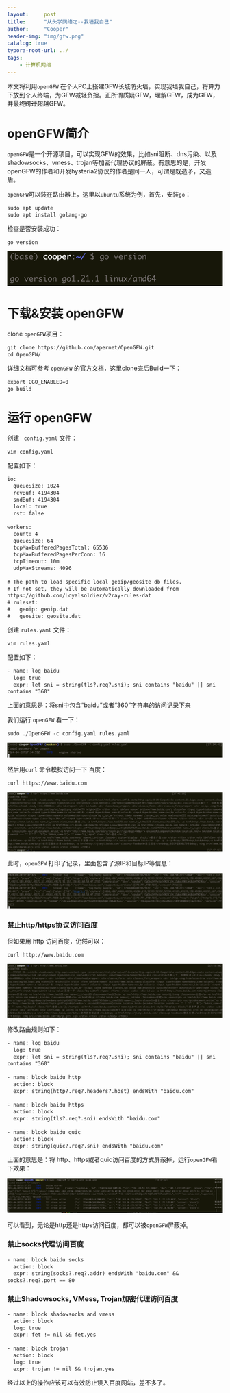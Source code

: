 ```yaml
---
layout:     post
title:      "从头学网络之--我墙我自己"
author:     "Cooper"
header-img: "img/gfw.png"
catalog: true
typora-root-url: ../
tags:
    - 计算机网络
---
```


本文将利用`openGFW`  在个人PC上搭建GFW长城防火墙，实现我墙我自己，将算力下放到个人终端，为GFW减轻负担。正所谓质疑GFW，理解GFW，成为GFW，并最终~~跨过~~超越GFW。

# openGFW简介

`openGFW`是一个开源项目，可以实现GFW的效果，比如sni阻断、dns污染、以及shadowsocks、vmess、trojan等加密代理协议的屏蔽。有意思的是，开发openGFW的作者和开发hysteria2协议的作者是同一人，可谓是既造矛，又造盾。

`openGFW`可以装在路由器上，这里以`ubuntu`系统为例，首先，安装`go`：

```
sudo apt update
sudo apt install golang-go
```

检查是否安装成功：

```
go version
```

![image-20240428144440367](/img/md-post/image-20240428144440367.png)

# 下载&安装 openGFW

clone `openGFW`项目：

```
git clone https://github.com/apernet/OpenGFW.git
cd OpenGFW/
```

详细文档可参考 `openGFW` 的[官方文档](https://gfw.dev/docs/build-run/)，这里clone完后Build一下：

```
export CGO_ENABLED=0
go build
```

# 运行 openGFW

创建  ` config.yaml`   文件：

```
vim config.yaml
```

 配置如下：

```
io:
  queueSize: 1024
  rcvBuf: 4194304
  sndBuf: 4194304
  local: true 
  rst: false 

workers:
  count: 4 
  queueSize: 64
  tcpMaxBufferedPagesTotal: 65536
  tcpMaxBufferedPagesPerConn: 16
  tcpTimeout: 10m 
  udpMaxStreams: 4096

# The path to load specific local geoip/geosite db files.
# If not set, they will be automatically downloaded from https://github.com/Loyalsoldier/v2ray-rules-dat
# ruleset:
#   geoip: geoip.dat
#   geosite: geosite.dat
```

创建  `rules.yaml` 文件：

```
vim rules.yaml
```

配置如下：

```
- name: log baidu
  log: true
  expr: let sni = string(tls?.req?.sni); sni contains "baidu" || sni contains "360"
```

上面的意思是：将sni中包含“baidu”或者“360”字符串的访问记录下来

我们运行 `openGFW` 看一下：

```
sudo ./OpenGFW -c config.yaml rules.yaml
```

![image-20240429013528880](/img/md-post/image-20240429013528880.png)

然后用`curl` 命令模拟访问一下 百度：

```
curl https://www.baidu.com
```

![image-20240429014800707](/img/md-post/image-20240429014800707.png)

此时，`openGFW` 打印了记录，里面包含了源IP和目标IP等信息：

![image-20240429015111425](/img/md-post/image-20240429015111425.png)

### 禁止http/https协议访问百度

但如果用 http 访问百度，仍然可以：

```
curl http://www.baidu.com
```

![image-20240429015821388](/img/md-post/image-20240429015821388.png)

修改路由规则如下：

```
- name: log baidu
  log: true
  expr: let sni = string(tls?.req?.sni); sni contains "baidu" || sni contains "360"

- name: block baidu http
  action: block
  expr: string(http?.req?.headers?.host) endsWith "baidu.com"

- name: block baidu https
  action: block
  expr: string(tls?.req?.sni) endsWith "baidu.com"

- name: block baidu quic
  action: block
  expr: string(quic?.req?.sni) endsWith "baidu.com"
```

上面的意思是：将 http、https或者quic访问百度的方式屏蔽掉，运行`openGFW`看下效果：

![image-20240429034900936](/img/md-post/image-20240429034900936.png)

可以看到，无论是http还是https访问百度，都可以被`openGFW`屏蔽掉。

### 禁止socks代理访问百度

```
- name: block baidu socks
  action: block
  expr: string(socks?.req?.addr) endsWith "baidu.com" && socks?.req?.port == 80
```



### 禁止Shadowsocks, VMess, Trojan加密代理访问百度

```
- name: block shadowsocks and vmess
  action: block
  log: true
  expr: fet != nil && fet.yes

- name: block trojan
  action: block
  log: true
  expr: trojan != nil && trojan.yes
```

经过以上的操作应该可以有效防止误入百度网站，差不多了。

